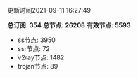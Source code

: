 更新时间2021-09-11 16:27:49

**总订阅: 354**
**总节点: 26208**
**有效节点: 5593**
- ss节点: 3950
- ssr节点: 72
- v2ray节点: 1482
- trojan节点: 89
